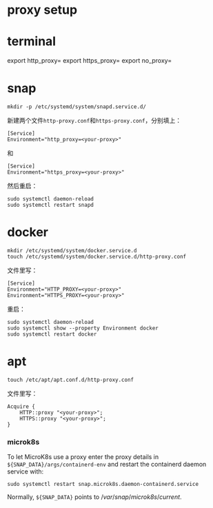 # proxy setup

# terminal

export http_proxy=<your-proxy>
export https_proxy=<your-proxy>
export no_proxy=<your-proxy>

# snap

```
mkdir -p /etc/systemd/system/snapd.service.d/
```

新建两个文件`http-proxy.conf`和`https-proxy.conf`，分别填上：

```
[Service]
Environment="http_proxy=<your-proxy>"
```

和

```
[Service]
Environment="https_proxy=<your-proxy>"
```

然后重启：

```
sudo systemctl daemon-reload
sudo systemctl restart snapd
```

# docker

```
mkdir /etc/systemd/system/docker.service.d
touch /etc/systemd/system/docker.service.d/http-proxy.conf
```

文件里写：

```
[Service]
Environment="HTTP_PROXY=<your-proxy>"
Environment="HTTPS_PROXY=<your-proxy>"
```

重启：

```
sudo systemctl daemon-reload
sudo systemctl show --property Environment docker
sudo systemctl restart docker
```

# apt

```
touch /etc/apt/apt.conf.d/http-proxy.conf
```

文件里写：

```
Acquire {
	HTTP::proxy "<your-proxy>";
	HTTPS::proxy "<your-proxy>";
}
```

### microk8s

To let MicroK8s use a proxy enter the proxy details in `${SNAP_DATA}/args/containerd-env` and restart the containerd daemon service with:

```
sudo systemctl restart snap.microk8s.daemon-containerd.service
```

Normally, `${SNAP_DATA}` points to /*var*/*snap*/*microk8s*/*current*.
